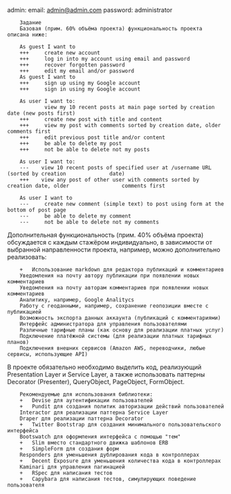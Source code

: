 admin:
        email: admin@admin.com
        password: administrator

        Задание
        Базовая (прим. 60% объёма проекта) функциональность проекта описана ниже:

        As guest I want to
        +++     create new account
        +++     log in into my account using email and password
        +++     recover forgotten password
        +++     edit my email and/or password
        As guest I want to
        +++     sign up using my Google account
        +++     sign in using my Google account

        As user I want to:
                view my 10 recent posts at main page sorted by creation date (new posts first)
        +++     create new post with title and content
        +++     view my post with comments sorted by creation date, older comments first
        +++     edit previous post title and/or content
        +++     be able to delete my post
        +++     not be able to delete not my posts

        As user I want to:
        ---    view 10 recent posts of specified user at /username URL (sorted by creation              date)
        +++    view any post of other user with comments sorted by creation date, older                 comments first

        As user I want to
        ---     create new comment (simple text) to post using form at the bottom of post page
        ---     be able to delete my comment
        ---     not be able to delete not my comments

Дополнительная функциональность (прим. 40% объёма проекта) обсуждается с каждым стажёром индивидуально, в зависимости от выбранной направленности проекта, например, можно дополнительно реализовать:

        +   Использование markdown для редактора публикаций и комментариев
        Уведомления на почту автору публикации при появлении новых комментариев
        Уведомления на почту авторам комментариев при появлении новых комментариев
        Аналитику, например, Google Analitycs
        Работу с геоданными, например, сохранение геопозиции вместе с публикацией
        Возможность экспорта данных аккаунта (публикаций с комментариями)
        Интерфейс администратора для управления пользователями
        Различные тарифные планы (как основу для реализации платных услуг)
        Подключение платёжной системы (для реализации платных тарифных планов)
        Подключения внешних сервисов (Amazon AWS, переводчики, любые сервисы, использующие API)
В проекте обязательно необходимо выделить код, реализующий Presentation Layer и Service Layer, а также использовать паттерны Decorator (Presenter), QueryObject, PageObject, FormObject.

        Рекомендуемые для использования библиотеки:
        +   Devise для аутентификации пользователей
        +   Pundit для создания политик авторизации действий пользователей
        Interactor для реализации паттерна Service Layer
        Draper для реализации паттерна Decorator
        +   Twitter Bootstrap для создания минимального пользовательского интерфейса
        Bootswatch для оформления интерфейса с помощью "тем"
        +   Slim вместо стандартного движка шаблонов ERB
        +   SimpleForm для создания форм
        Responders для уменьшения дублирования кода в контроллерах
        +   Decent Exposure для уменьшения количества кода в контроллерах
        Kaminari для управления пагинацией
        +   RSpec для написания тестов
        +   Capybara для написания тестов, симулирующих поведение пользователя
